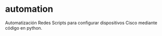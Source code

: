 # automation
Automatización Redes
Scripts para configurar dispositivos Cisco mediante código en python. 
